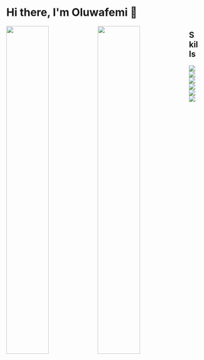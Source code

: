 # Hi there, I'm Oluwafemi 👋

<img align="left" width="47%" src="https://github-readme-stats.vercel.app/api?username=Fmaj1234&show_icons=true&theme=radical" />

<img align="left" width="47%" src="https://github-readme-stats.vercel.app/api/top-langs/?username=Fmaj1234&layout=compact" />

## Skills

<img align="left" src="https://img.shields.io/badge/Flutter-%2302569B.svg?style=for-the-badge&logo=Flutter&logoColor=white" />

<img align="left" src="https://img.shields.io/badge/dart-%230175C2.svg?style=for-the-badge&logo=dart&logoColor=white" />

<img align="left" src="https://img.shields.io/badge/Android%20Studio-3DDC84.svg?style=for-the-badge&logo=android-studio&logoColor=white" />

<img align="left" src="https://img.shields.io/badge/java-%23ED8B00.svg?style=for-the-badge&logo=java&logoColor=white" />

<img align="left" src="https://img.shields.io/badge/kotlin-%237F52FF.svg?style=for-the-badge&logo=kotlin&logoColor=white" />

<img align="left" src="https://img.shields.io/badge/Firebase-039BE5?style=for-the-badge&logo=Firebase&logoColor=white" />


